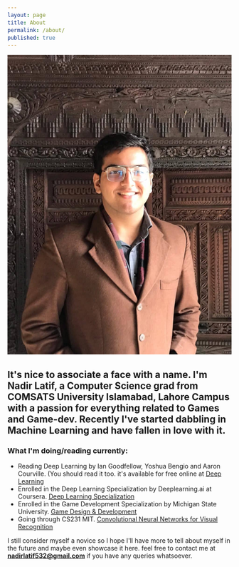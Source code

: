 ```yaml
---
layout: page
title: About
permalink: /about/
published: true
---
```

![My Picture](/images/My_Picture.jpg)


It's nice to associate a face with a name. I'm Nadir Latif, a Computer Science grad from COMSATS University Islamabad, Lahore Campus with a passion for everything related to Games and Game-dev. Recently I've started dabbling in Machine Learning and have fallen in love with it. 
---

### What I'm doing/reading currently:
* Reading Deep Learning by Ian  Goodfellow, Yoshua Bengio and Aaron Courville. (You should read it too. it's available for free online at [Deep Learning](https://www.deeplearningbook.org "Deep Learning")
* Enrolled in the Deep Learning Specialization by Deeplearning.ai at Coursera. [Deep Learning Specialization](https://www.coursera.org/specializations/deep-learning "Deep Learning Specialization")
* Enrolled in the Game Development Specialization by Michigan State University. [Game Design & Development](https://www.coursera.org/specializations/game-development "Game Design and Development Specialization")
* Going through CS231 MIT. [Convolutional Neural Networks for Visual Recognition](https://www.cs231n.stanford.edu "Convolutional Neural Networks for Visual Recognition")

I still consider myself a novice so I hope I'll have more to tell about myself in the future and maybe even showcase it here. feel free to contact me at **nadirlatif532@gmail.com** if you have any queries whatsoever.
